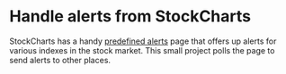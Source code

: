 # Handle alerts from StockCharts

StockCharts has a handy [predefined
alerts](https://stockcharts.com/freecharts/alertsummary.html) page that offers up alerts
for various indexes in the stock market. This small project polls the page to send
alerts to other places.
